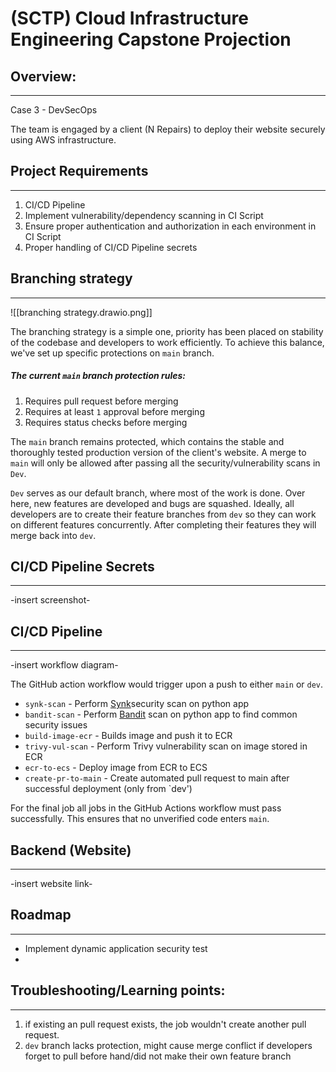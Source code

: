# (SCTP) Cloud Infrastructure Engineering Capstone Projection

## Overview:
---
Case 3 - DevSecOps

The team is engaged by a client (N Repairs) to deploy their website securely using AWS infrastructure. 

## Project Requirements 
---
1. CI/CD Pipeline
2. Implement vulnerability/dependency scanning in CI Script 
3. Ensure proper authentication and authorization in each environment in CI Script 
4. Proper handling of CI/CD Pipeline secrets

## Branching strategy
---
![[branching strategy.drawio.png]]

The branching strategy is a simple one, priority has been placed on stability of the codebase and developers to work efficiently. To achieve this balance, we've set up specific protections on `main` branch.
##### The current `main` branch protection rules:
1. Requires pull request before merging
2. Requires at least `1` approval before merging
3. Requires status checks before merging 

The `main` branch remains protected, which contains the stable and thoroughly tested production version of the client's website. 
A merge to `main` will only be allowed after passing all the security/vulnerability scans in `Dev`. 

`Dev` serves as our default branch, where most of the work is done. Over here, new features are developed and bugs are squashed. Ideally, all developers are to create their feature branches from `dev` so they can work on different features concurrently. After completing their features they will merge back into `dev`. 

## CI/CD Pipeline Secrets
---
-insert screenshot-

## CI/CD Pipeline
---

-insert workflow diagram-

The GitHub action workflow would trigger upon a push to either `main` or `dev`.

- `synk-scan` - Perform [Synk](https://github.com/snyk/actions/tree/master/python-3.10)security scan on python app
- `bandit-scan` - Perform [Bandit](https://github.com/PyCQA/bandit) scan on python app to find common security issues
- `build-image-ecr` - Builds image and push it to ECR
- `trivy-vul-scan` - Perform Trivy vulnerability scan on image stored in ECR
- `ecr-to-ecs` - Deploy image from ECR to ECS
- `create-pr-to-main` - Create automated pull request to main after successful deployment (only from `dev')

For the final job all jobs in the GitHub Actions workflow must pass successfully. This ensures that no unverified code enters `main`.

## Backend (Website)
---
-insert website link-

## Roadmap
---
- Implement dynamic application security test
- 

## Troubleshooting/Learning points: 
---
1. if existing an pull request exists, the job wouldn't create another pull request. 
2. `dev` branch lacks protection, might cause merge conflict if developers forget to pull before hand/did not make their own feature branch